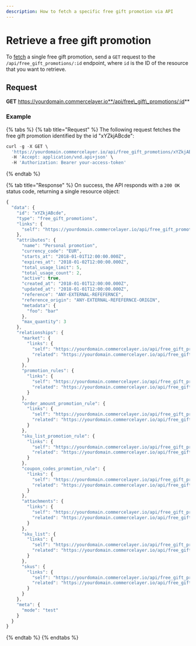 ```yaml
---
description: How to fetch a specific free gift promotion via API
---
```


# Retrieve a free gift promotion

To [fetch](https://docs.commercelayer.io/developers/fetching-resources) a single free gift promotion, send a `GET` request to the `/api/free_gift_promotions/:id` endpoint, where `id` is the ID of the resource that you want to retrieve.

## Request

**GET** https://yourdomain.commercelayer.io**/api/free\_gift\_promotions/:id**

### **Example**

{% tabs %}
{% tab title="Request" %}
The following request fetches the free gift promotion identified by the id "xYZkjABcde":

```javascript
curl -g -X GET \
  'https://yourdomain.commercelayer.io/api/free_gift_promotions/xYZkjABcde' \
  -H 'Accept: application/vnd.api+json' \
  -H 'Authorization: Bearer your-access-token'
```
{% endtab %}

{% tab title="Response" %}
On success, the API responds with a `200 OK` status code, returning a single resource object:

```javascript
{
  "data": {
    "id": "xYZkjABcde",
    "type": "free_gift_promotions",
    "links": {
      "self": "https://yourdomain.commercelayer.io/api/free_gift_promotions/xYZkjABcde"
    },
    "attributes": {
      "name": "Personal promotion",
      "currency_code": "EUR",
      "starts_at": "2018-01-01T12:00:00.000Z",
      "expires_at": "2018-01-02T12:00:00.000Z",
      "total_usage_limit": 5,
      "total_usage_count": 2,
      "active": true,
      "created_at": "2018-01-01T12:00:00.000Z",
      "updated_at": "2018-01-01T12:00:00.000Z",
      "reference": "ANY-EXTERNAL-REFEFERNCE",
      "reference_origin": "ANY-EXTERNAL-REFEFERNCE-ORIGIN",
      "metadata": {
        "foo": "bar"
      },
      "max_quantity": 3
    },
    "relationships": {
      "market": {
        "links": {
          "self": "https://yourdomain.commercelayer.io/api/free_gift_promotions/xYZkjABcde/relationships/market",
          "related": "https://yourdomain.commercelayer.io/api/free_gift_promotions/xYZkjABcde/market"
        }
      },
      "promotion_rules": {
        "links": {
          "self": "https://yourdomain.commercelayer.io/api/free_gift_promotions/xYZkjABcde/relationships/promotion_rules",
          "related": "https://yourdomain.commercelayer.io/api/free_gift_promotions/xYZkjABcde/promotion_rules"
        }
      },
      "order_amount_promotion_rule": {
        "links": {
          "self": "https://yourdomain.commercelayer.io/api/free_gift_promotions/xYZkjABcde/relationships/order_amount_promotion_rule",
          "related": "https://yourdomain.commercelayer.io/api/free_gift_promotions/xYZkjABcde/order_amount_promotion_rule"
        }
      },
      "sku_list_promotion_rule": {
        "links": {
          "self": "https://yourdomain.commercelayer.io/api/free_gift_promotions/xYZkjABcde/relationships/sku_list_promotion_rule",
          "related": "https://yourdomain.commercelayer.io/api/free_gift_promotions/xYZkjABcde/sku_list_promotion_rule"
        }
      },
      "coupon_codes_promotion_rule": {
        "links": {
          "self": "https://yourdomain.commercelayer.io/api/free_gift_promotions/xYZkjABcde/relationships/coupon_codes_promotion_rule",
          "related": "https://yourdomain.commercelayer.io/api/free_gift_promotions/xYZkjABcde/coupon_codes_promotion_rule"
        }
      },
      "attachments": {
        "links": {
          "self": "https://yourdomain.commercelayer.io/api/free_gift_promotions/xYZkjABcde/relationships/attachments",
          "related": "https://yourdomain.commercelayer.io/api/free_gift_promotions/xYZkjABcde/attachments"
        }
      },
      "sku_list": {
        "links": {
          "self": "https://yourdomain.commercelayer.io/api/free_gift_promotions/xYZkjABcde/relationships/sku_list",
          "related": "https://yourdomain.commercelayer.io/api/free_gift_promotions/xYZkjABcde/sku_list"
        }
      },
      "skus": {
        "links": {
          "self": "https://yourdomain.commercelayer.io/api/free_gift_promotions/xYZkjABcde/relationships/skus",
          "related": "https://yourdomain.commercelayer.io/api/free_gift_promotions/xYZkjABcde/skus"
        }
      }
    },
    "meta": {
      "mode": "test"
    }
  }
}
```
{% endtab %}
{% endtabs %}

